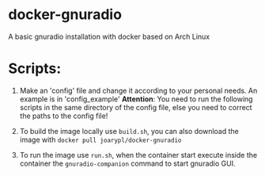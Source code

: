 # docker-gnuradio
A basic gnuradio installation with docker based on Arch Linux

# Scripts:
1. Make an 'config' file and change it according to your personal needs. An example is in 'config_example'
**Attention**: You need to run the following scripts in the same directory of the config file, else you need to correct the paths to the config file!

2. To build the image locally use `build.sh`, you can also download the image with `docker pull joarypl/docker-gnuradio`

3. To run the image use `run.sh`, when the container start execute inside the container the `gnuradio-companion` command to start gnuradio GUI.

